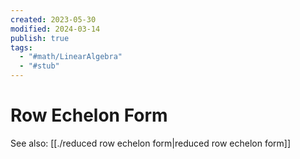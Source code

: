 ```yaml
---
created: 2023-05-30
modified: 2024-03-14
publish: true
tags:
  - "#math/LinearAlgebra"
  - "#stub"
---
```


# Row Echelon Form

See also: [[./reduced row echelon form|reduced row echelon form]]